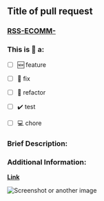 ## Title of pull request

### [RSS-ECOMM-](https://github.com/rolling-scopes-school/tasks/blob/master/tasks/eCommerce-Application/Sprints/)

### This is 🤔 a: 
- [ ] 🆕 feature
- [ ] 🐞 fix
- [ ] 📝 refactor
- [ ] ✔️ test
- [ ] 💻 chore


### Brief Description: 

### Additional Information:

**[Link]()**

 ![Screenshot or another image]()
